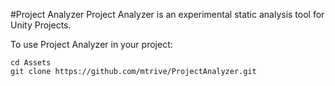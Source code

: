 #Project Analyzer
Project Analyzer is an experimental static analysis tool for Unity Projects.

To use Project Analyzer in your project:

```
cd Assets
git clone https://github.com/mtrive/ProjectAnalyzer.git
```
